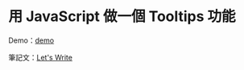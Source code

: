 # 用 JavaScript 做一個 Tooltips 功能

Demo：[demo](https://letswritetw.github.io/letswrite-js-tooltips/)

筆記文：[Let's Write](https://www.letswrite.tw/js-tooltips/)

